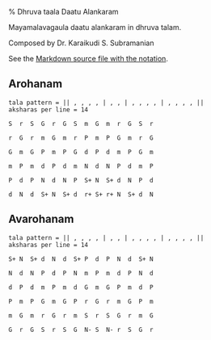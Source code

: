 % Dhruva taala Daatu Alankaram

<script src="http://sriku.org/lib/carnot/carnot.min.js"></script>

Mayamalavagaula daatu alankaram in dhruva talam.

Composed by Dr. Karaikudi S. Subramanian

See the [Markdown source file with the notation](dhruva-daatu-alankara.md).

## Arohanam

    tala pattern = || , , , , | , , | , , , , | , , , , ||
    aksharas per line = 14

    S  r  S  G  r  G  S  m  G  m  r  G  S  r

    r  G  r  m  G  m  r  P  m  P  G  m  r  G
     
    G  m  G  P  m  P  G  d  P  d  m  P  G  m
    
    m  P  m  d  P  d  m  N  d  N  P  d  m  P
    
    P  d  P  N  d  N  P  S+ N  S+ d  N  P  d
    
    d  N  d  S+ N  S+ d  r+ S+ r+ N  S+ d  N

## Avarohanam

    tala pattern = || , , , , | , , | , , , , | , , , , ||
    aksharas per line = 14

    S+ N  S+ d  N  d  S+ P  d  P  N  d  S+ N

    N  d  N  P  d  P  N  m  P  m  d  P  N  d

    d  P  d  m  P  m  d  G  m  G  P  m  d  P

    P  m  P  G  m  G  P  r  G  r  m  G  P  m

    m  G  m  r  G  r  m  S  r  S  G  r  m  G

    G  r  G  S  r  S  G  N- S  N- r  S  G  r

